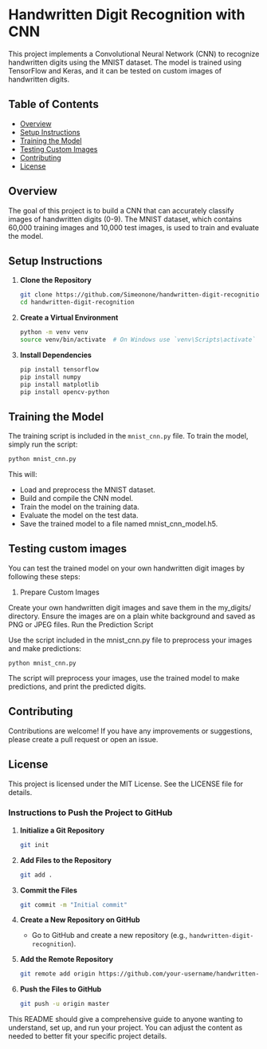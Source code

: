 # Handwritten Digit Recognition with CNN

This project implements a Convolutional Neural Network (CNN) to recognize handwritten digits using the MNIST dataset. The model is trained using TensorFlow and Keras, and it can be tested on custom images of handwritten digits.

## Table of Contents
- [Overview](#overview)
- [Setup Instructions](#setup-instructions)
- [Training the Model](#training-the-model)
- [Testing Custom Images](#testing-custom-images)
- [Contributing](#contributing)
- [License](#license)

## Overview

The goal of this project is to build a CNN that can accurately classify images of handwritten digits (0-9). The MNIST dataset, which contains 60,000 training images and 10,000 test images, is used to train and evaluate the model.

## Setup Instructions

1. **Clone the Repository**

    ```bash
    git clone https://github.com/Simeonone/handwritten-digit-recognition.git
    cd handwritten-digit-recognition
    ```

2. **Create a Virtual Environment**

    ```bash
    python -m venv venv
    source venv/bin/activate  # On Windows use `venv\Scripts\activate`
    ```

3. **Install Dependencies**

    ```bash
    pip install tensorflow
    pip install numpy
    pip install matplotlib
    pip install opencv-python
    ```

## Training the Model

The training script is included in the `mnist_cnn.py` file. To train the model, simply run the script:

```bash
python mnist_cnn.py
```
This will:

- Load and preprocess the MNIST dataset.
- Build and compile the CNN model.
- Train the model on the training data.
- Evaluate the model on the test data.
- Save the trained model to a file named mnist_cnn_model.h5.

## Testing custom images

You can test the trained model on your own handwritten digit images by following these steps:

1. Prepare Custom Images

Create your own handwritten digit images and save them in the my_digits/ directory. Ensure the images are on a plain white background and saved as PNG or JPEG files.
Run the Prediction Script

Use the script included in the mnist_cnn.py file to preprocess your images and make predictions:
```
python mnist_cnn.py
```
The script will preprocess your images, use the trained model to make predictions, and print the predicted digits.

## Contributing
Contributions are welcome! If you have any improvements or suggestions, please create a pull request or open an issue.

## License
This project is licensed under the MIT License. See the LICENSE file for details.


### Instructions to Push the Project to GitHub

1. **Initialize a Git Repository**
    ```bash
    git init
    ```

2. **Add Files to the Repository**
    ```bash
    git add .
    ```

3. **Commit the Files**
    ```bash
    git commit -m "Initial commit"
    ```

4. **Create a New Repository on GitHub**
    - Go to GitHub and create a new repository (e.g., `handwritten-digit-recognition`).

5. **Add the Remote Repository**
    ```bash
    git remote add origin https://github.com/your-username/handwritten-digit-recognition.git
    ```

6. **Push the Files to GitHub**
    ```bash
    git push -u origin master
    ```

This README should give a comprehensive guide to anyone wanting to understand, set up, and run your project. You can adjust the content as needed to better fit your specific project details.

